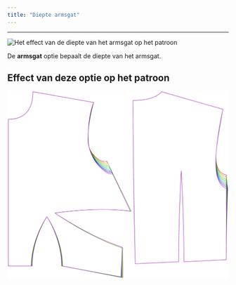 ```yaml
---
title: "Diepte armsgat"
---
```


---

![Het effect van de diepte van het armsgat op het patroon](sample.png)

De **armsgat** optie bepaalt de diepte van het armsgat.

## Effect van deze optie op het patroon

![Deze afbeelding toont het effect van deze optie door meerdere varianten die een andere waarde hebben voor deze optie te vervangen](bella_armholedepth_sample.svg "Effect van deze optie op het patroon")
